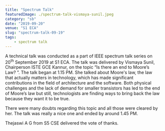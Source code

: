 ```yaml
---
title: "Spectrum Talk"
featuredImage: ./spectrum-talk-vismaya-sunil.jpeg
category: "sb"
date: "2019-09-20"
venue: "S1 ECA"
slug: "spectrum-talk-09-19"
tags:
    - spectrum talk
---
```


A technical talk was conducted as a part of IEEE spectrum talk series on 20<sup>th</sup> September 2019 at S1 ECA. The talk was delivered by Vismaya Sunil, Chairperson ISTE GCE Kannur, on the topic “Is there an end to Moore’s Law? ”. The talk began at 1.15 PM. She talked about Moore's law, the law that actually matters in technology, which has made significant contributions in the field of architecture and the software. Both physical challenges and the lack of demand for smaller transistors has led to the end of Moore’s law but still, technologists are finding ways to bring back the law because they want it to be true.

There were many doubts regarding this topic and all those were cleared by her. The talk was really a nice one and ended by around 1.45 PM.

Thejaswi A G from S5 CSE delivered the vote of thanks.
